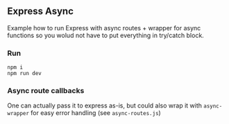 ## Express Async

Example how to run Express with async routes + wrapper for async functions so you wolud not have to put everything in try/catch block.

### Run

```
npm i
npm run dev
```

### Async route callbacks

One can actually pass it to express as-is, but could also wrap it with `async-wrapper` for easy error handling (see `async-routes.js`)